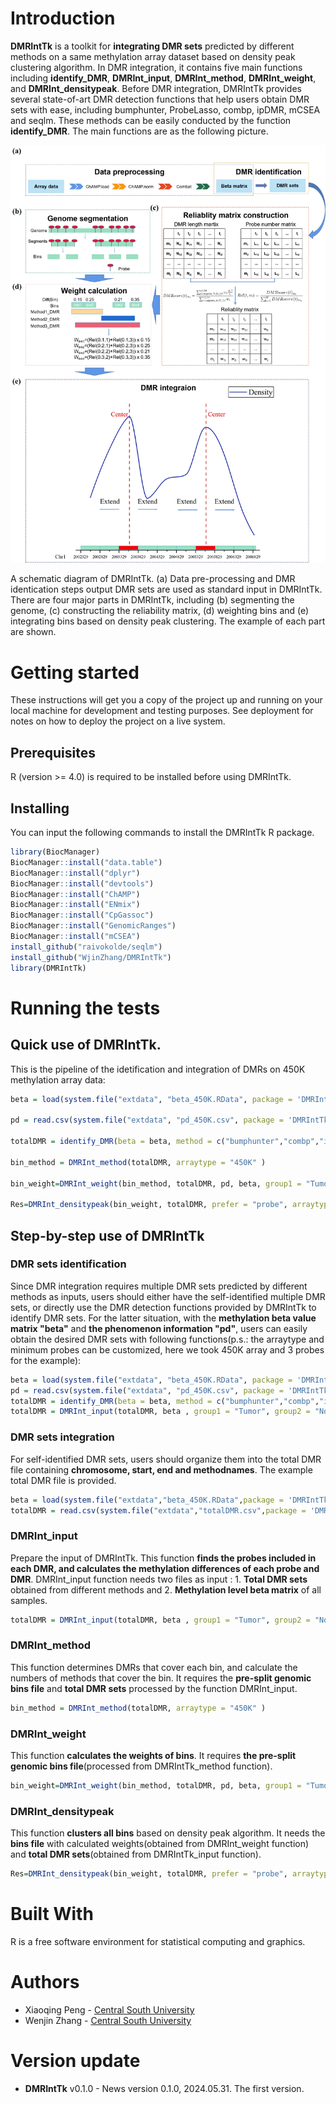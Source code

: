 
# Introduction
 **DMRIntTk** is a toolkit for **integrating DMR sets** predicted by different methods on a same methylation array dataset based on density peak clustering algorithm.
 In DMR integration, it contains five main functions including **identify_DMR**, **DMRInt_input**, **DMRInt_method**, **DMRInt_weight**,  and **DMRInt_densitypeak**.
 Before DMR integration, DMRIntTk provides several state-of-art DMR detection functions that help users obtain DMR sets with ease, including bumphunter, ProbeLasso, combp, ipDMR, mCSEA and seqlm. These methods can be easily conducted by the function **identify_DMR**.
 The main functions are as the following picture.

 ![image](https://github.com/WjinZhang/DMRIntTk/blob/main/Workflow.jpg)

A schematic diagram of DMRIntTk. (a) Data pre-processing and DMR identication steps output DMR sets are used as standard input in DMRIntTk. There are four major parts in DMRIntTk, including (b) segmenting the genome, (c) constructing the reliability matrix, (d) weighting bins and (e) integrating bins based on density peak clustering. The example of each part are shown.
 # Getting started 
 These instructions will get you a copy of the project up and running on your local machine for development and testing purposes. See deployment for notes on how to deploy the project on a live system.
 ## Prerequisites
 R (version >= 4.0) is required to be installed before using DMRIntTk.

 ## Installing
 You can input the following commands to install the DMRIntTk R package.
 
 ```R
 library(BiocManager)
 BiocManager::install("data.table")
 BiocManager::install("dplyr")
 BiocManager::install("devtools")
 BiocManager::install("ChAMP")
 BiocManager::install("ENmix")
 BiocManager::install("CpGassoc")
 BiocManager::install("GenomicRanges")
 BiocManager::install("mCSEA")
 install_github("raivokolde/seqlm")
 install_github("WjinZhang/DMRIntTk")
 library(DMRIntTk)
 ```
 # Running the tests
 ## Quick use of DMRIntTk.
 This is the pipeline of the idetification and integration of DMRs on 450K methylation array data:
```R
beta = load(system.file("extdata", "beta_450K.RData", package = 'DMRIntTk'))

pd = read.csv(system.file("extdata", "pd_450K.csv", package = 'DMRIntTk'))

totalDMR = identify_DMR(beta = beta, method = c("bumphunter","combp","ipDMR","mCSEA","ProbeLasso","seqlm"), pheno = pd, arraytype = "450K", group1 = "Tumor", group2 = "Normal", minProbes = 3)

bin_method = DMRInt_method(totalDMR, arraytype = "450K" )

bin_weight=DMRInt_weight(bin_method, totalDMR, pd, beta, group1 = "Tumor", group2 = "Normal")

Res=DMRInt_densitypeak(bin_weight, totalDMR, prefer = "probe", arraytype = "450K")
```
## Step-by-step use of DMRIntTk
### DMR sets identification
 Since DMR integration requires multiple DMR sets predicted by different methods as inputs, users should either have the self-identified multiple DMR sets, or directly use the DMR detection functions provided by DMRIntTk to identify DMR sets.
 For the latter situation, with the **methylation beta value matrix "beta"** and **the phenomenon information "pd"**, users can easily obtain the desired DMR sets with following functions(p.s.: the arraytype and minimum 
 probes can be customized, here we took 450K array and 3 probes for the example):
 ```R
 beta = load(system.file("extdata", "beta_450K.RData", package = 'DMRIntTk'))
 pd = read.csv(system.file("extdata", "pd_450K.csv", package = 'DMRIntTk'))
totalDMR = identify_DMR(beta = beta, method = c("bumphunter","combp","ipDMR","mCSEA","ProbeLasso","seqlm"), pheno = pd, arraytype = "450K", group1 = "Tumor", group2 = "Normal", minProbes = 3, regionsTypes = "promoter")
totalDMR = DMRInt_input(totalDMR, beta , group1 = "Tumor", group2 = "Normal" , arraytype = "450K")            
```
 ### DMR sets integration
 For self-identified DMR sets, users should organize them into the total DMR file containing **chromosome, start, end and methodnames**. The example total DMR file is provided.
 ```R
 beta = load(system.file("extdata","beta_450K.RData",package = 'DMRIntTk'))
 totalDMR = read.csv(system.file("extdata","totalDMR.csv",package = 'DMRIntTk'))
 ```
 ### DMRInt_input
 Prepare the input of DMRIntTk.
 This function **finds the probes included in each DMR, and calculates the methylation differences of each probe and DMR**.
 DMRInt_input function needs two files as input : 1. **Total DMR sets** obtained from different methods and 2. **Methylation level beta matrix** of all samples. 
```R
totalDMR = DMRInt_input(totalDMR, beta , group1 = "Tumor", group2 = "Normal" , arraytype = "450K")                                                        
```
 
 ### DMRInt_method
This function determines DMRs that cover each bin, and calculate the numbers of methods that cover the bin. 
It requires the **pre-split genomic bins file** and **total DMR sets** processed by the function DMRInt_input.

```R
bin_method = DMRInt_method(totalDMR, arraytype = "450K" )
```
 ### DMRInt_weight
 This function **calculates the weights of bins**. It requires **the pre-split genomic bins file**(processed from DMRIntTk_method function).
 
```R
bin_weight=DMRInt_weight(bin_method, totalDMR, pd, beta, group1 = "Tumor", group2 = "Normal")
```
 
 ### DMRInt_densitypeak
 This function **clusters all bins** based on density peak algorithm. It needs the **bins file** with calculated weights(obtained from DMRInt_weight function)
 and **total DMR sets**(obtained from DMRIntTk_input function).

```R
Res=DMRInt_densitypeak(bin_weight, totalDMR, prefer = "probe", arraytype = "450K")
```
 
 # Built With
  R is a free software environment for statistical computing and graphics.
  
 # Authors
* Xiaoqing Peng - [Central South University](https://life.csu.edu.cn/jsxx.jsp?urltype=news.NewsContentUrl&wbtreeid=1815&wbnewsid=3625)
* Wenjin Zhang - [Central South University](https://life.csu.edu.cn/)

# Version update
* **DMRIntTk** v0.1.0 -  News version 0.1.0, 2024.05.31. The first version.
